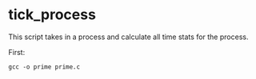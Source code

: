 # tick_process
This script takes in a process and calculate all time stats for the process.

First:

```gcc -o prime prime.c```

